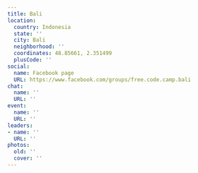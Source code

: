 ```yaml
---
title: Bali
location:
  country: Indonesia
  state: ''
  city: Bali
  neighborhood: ''
  coordinates: 48.85661, 2.351499
  plusCode: ''
social:
  name: Facebook page
  URL: https://www.facebook.com/groups/free.code.camp.bali
chat:
  name: ''
  URL: ''
event:
  name: ''
  URL: ''
leaders:
- name: ''
  URL: ''
photos:
  old: ''
  cover: ''
---
```


